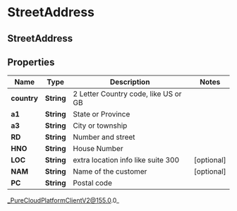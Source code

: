 # StreetAddress

## StreetAddress

## Properties

|Name | Type | Description | Notes|
|------------ | ------------- | ------------- | -------------|
| **country** | **String** | 2 Letter Country code, like US or GB | |
| **a1** | **String** | State or Province | |
| **a3** | **String** | City or township | |
| **RD** | **String** | Number and street | |
| **HNO** | **String** | House Number | |
| **LOC** | **String** | extra location info like suite 300 | [optional] |
| **NAM** | **String** | Name of the customer | [optional] |
| **PC** | **String** | Postal code | |



_PureCloudPlatformClientV2@155.0.0_
